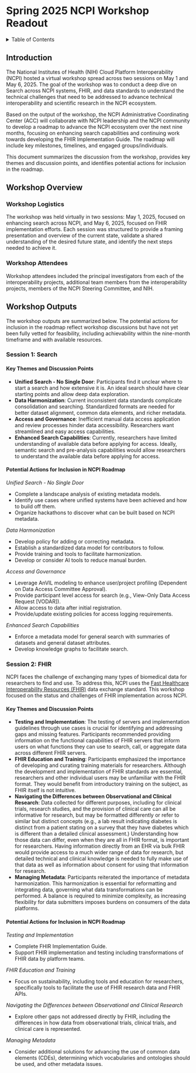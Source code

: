 # Spring 2025 NCPI Workshop Readout

<details>
<summary>Table of Contents</summary>

- [Introduction](#-introduction-)
- [Workshop Overview](#-workshop-overview-)
  - [Workshop Logistics](#-workshop-logistics-)
  - [Workshop Attendees](-#workshop-attendees-)
- [Workshop Outputs](#-workshop-outputs-)
- [Session 1: Search](#-session-1-search-)
  - [Key Themes and Discussion Points](#-key-themes-and-discussion-points-)
  - [Potential Actions for Inclusion in NCPI Roadmap](#-potential-actions-for-inclusion-in-ncpi-roadmap-)
- [Session 2: FHIR](#-session-2-fhir-)
  - [Key Themes and Discussion Points](#-key-themes-and-discussion-points--1)
  - [Potential Actions for Inclusion in NCPI Roadmap](#-potential-actions-for-inclusion-in-ncpi-roadmap--1)

</details>


<h2> Introduction </h2>

The National Institutes of Health (NIH) Cloud Platform Interoperability (NCPI) hosted a virtual workshop spread across two sessions on May 1 and May 6, 2025. The goal of the workshop was to conduct a deep dive on Search across NCPI systems, FHIR, and data standards to understand the technical challenges that need to be addressed to advance technical interoperability and scientific research in the NCPI ecosystem. 

Based on the output of the workshop, the NCPI Administrative Coordinating Center (ACC) will collaborate with NCPI leadership and the NCPI community to develop a roadmap to advance the NCPI ecosystem over the next nine months, focusing on enhancing search capabilities and continuing work towards developing the FHIR Implementation Guide. The roadmap will include key milestones, timelines, and engaged groups/individuals. 

This document summarizes the discussion from the workshop, provides key themes and discussion points, and identifies potential actions for inclusion in the roadmap. 


<h2> Workshop Overview </h2> 
<h3> Workshop Logistics </h3>

The workshop was held virtually in two sessions: May 1, 2025, focused on enhancing search across NCPI, and May 6, 2025, focused on FHIR implementation efforts. Each session was structured to provide a framing presentation and overview of the current state, validate a shared understanding of the desired future state, and identify the next steps needed to achieve it.

<h3> Workshop Attendees </h3>
Workshop attendees included the principal investigators from each of the interoperability projects, additional team members from the interoperability projects, members of the NCPI Steering Committee, and NIH.


<h2> Workshop Outputs </h2>

The workshop outputs are summarized below. The potential actions for inclusion in the roadmap reflect workshop discussions but have not yet been fully vetted for feasibility, including achievability within the nine-month timeframe and with available resources.

<h3> Session 1: Search </h3>

<h4> Key Themes and Discussion Points </h4>

* **Unified Search - No Single Door**: Participants find it unclear where to start a search and how extensive it is. An ideal search should have clear starting points and allow deep data exploration.
* **Data Harmonization**: Current inconsistent data standards complicate consolidation and searching. Standardized formats are needed for better dataset alignment, common data elements, and richer metadata.
* **Access and Governance**: Inefficient manual data access application and review processes hinder data accessibility. Researchers want streamlined and easy access capabilities.
* **Enhanced Search Capabilities**: Currently, researchers have limited understanding of available data before applying for access. Ideally, semantic search and pre-analysis capabilities would allow researchers to understand the available data before applying for access.

<h4> Potential Actions for Inclusion in NCPI Roadmap </h4>

*Unified Search - No Single Door*
* Complete a landscape analysis of existing metadata models.
* Identify use cases where unified systems have been achieved and how to build off them.
* Organize hackathons to discover what can be built based on NCPI metadata.

*Data Harmonization*
* Develop policy for adding or correcting metadata.
* Establish a standardized data model for contributors to follow.
* Provide training and tools to facilitate harmonization.
* Develop or consider AI tools to reduce manual burden.

*Access and Governance*
* Leverage AnVIL modeling to enhance user/project profiling (Dependent on Data Access Committee Approval).
* Provide participant level access for search (e.g., View-Only Data Access Request [VODAR]).
* Allow access to data after initial registration.
* Provide/update existing policies for access logging requirements.

*Enhanced Search Capabilities*
* Enforce a metadata model for general search with summaries of datasets and general dataset attributes.
* Develop knowledge graphs to facilitate search.


<h3> Session 2: FHIR </h3>

NCPI faces the challenge of exchanging many types of biomedical data for researchers to find and use. To address this, NCPI uses the [Fast Healthcare Interoperability Resources (FHIR)](https://www.hl7.org/fhir/) data exchange standard. This workshop focused on the status and challenges of FHIR implementation across NCPI.

<h4> Key Themes and Discussion Points </h4>

* **Testing and Implementation**: The testing of servers and implementation guidelines through use cases is crucial for identifying and addressing gaps and missing features. Participants recommended providing information on the functional capabilities of FHIR servers that inform users on what functions they can use to search, call, or aggregate data across different FHIR servers.
* **FHIR Education and Training**: Participants emphasized the importance of developing and curating training materials for researchers. Although the development and implementation of FHIR standards are essential, researchers and other individual users may be unfamiliar with the FHIR format. They would benefit from introductory training on the subject, as FHIR itself is not intuitive.
* **Navigating the Differences between Observational and Clinical Research**: Data collected for different purposes, including for clinical trials, research studies, and the provision of clinical care can all be informative for research, but may be formatted differently or refer to similar but distinct concepts (e.g., a lab result indicating diabetes is distinct from a patient stating on a survey that they have diabetes which is different than a detailed clinical assessment.) Understanding how those data can differ, even when they are all in FHIR format, is important for researchers. Having information directly from an EHR via bulk FHIR would provide access to a much wider range of data for research, but detailed technical and clinical knowledge is needed to fully make use of that data as well as information about consent for using that information for research.
* **Managing Metadata**: Participants reiterated the importance of metadata harmonization. This harmonization is essential for reformatting and integrating data, governing what data transformations can be performed. A balance is required to minimize complexity, as increasing flexibility for data submitters imposes burdens on consumers of the data platforms.
  
<h4> Potential Actions for Inclusion in NCPI Roadmap </h4>

*Testing and Implementation*
* Complete FHIR Implementation Guide.
* Support FHIR implementation and testing including transformations of FHIR data by platform teams.

*FHIR Education and Training*
* Focus on sustainability, including tools and education for researchers, specifically tools to facilitate the use of FHIR research data and FHIR APIs.

*Navigating the Differences between Observational and Clinical Research*
* Explore other gaps not addressed directly by FHIR, including the differences in how data from observational trials, clinical trials, and clinical care is represented.

*Managing Metadata*
* Consider additional solutions for advancing the use of common data elements (CDEs), determining which vocabularies and ontologies should be used, and other metadata issues.


